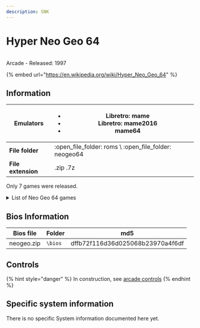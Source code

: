 ```yaml
---
description: SNK
---
```


# Hyper Neo Geo 64

<div align="left">

<figure><img src="https://raw.githubusercontent.com/fabricecaruso/es-theme-carbon/52ff37c9e265587d006945a2ba695b5a962b3a3d/art/logos/neogeo64.svg" alt=""><figcaption></figcaption></figure>

</div>

Arcade - Released: 1997

{% embed url="https://en.wikipedia.org/wiki/Hyper_Neo_Geo_64" %}

## Information

| **Emulators**      | <ul><li>Libretro: mame</li><li>Libretro: mame2016</li><li>mame64</li></ul> |
| ------------------ | -------------------------------------------------------------------------- |
| **File folder**    | :open\_file\_folder: roms \ :open\_file\_folder: neogeo64                  |
| **File extension** | .zip .7z                                                                   |



Only 7 games were released.

<details>

<summary>List of Neo Geo 64 games</summary>

_Beast Busters: Second Nightmare_

_Buriki One_

_Fatal Fury: Wild Ambition_

_Road's Edge_

_Samurai Shodown 64: Warriors Rage_

_Samurai Shodown 64_

_Xtreme Rally_

</details>

## Bios Information

| Bios file  | Folder  | md5                              |
| ---------- | ------- | -------------------------------- |
| neogeo.zip | `\bios` | dffb72f116d36d025068b23970a4f6df |

## Controls

{% hint style="danger" %}
In construction, see [arcade controls](../../../controllers/supported-controllers/arcade-sticks.md)
{% endhint %}

## Specific system information

There is no specific System information documented here yet.

